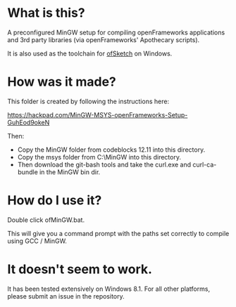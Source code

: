 # What is this?

A preconfigured MinGW setup for compiling openFrameworks applications and 3rd party libraries (via openFrameworks' Apothecary scripts).

It is also used as the toolchain for [ofSketch](https://github.com/olab-io/ofSketch) on Windows.


# How was it made?


This folder is created by following the instructions here:

https://hackpad.com/MinGW-MSYS-openFrameworks-Setup-GuhEod9okeN

Then:

- Copy the MinGW folder from codeblocks 12.11 into this directory.
- Copy the msys folder from C:\MinGW into this directory.
- Then download the git-bash tools and take the curl.exe and curl-ca-bundle in the MinGW bin dir.

# How do I use it?


Double click ofMinGW.bat.

This will give you a command prompt with the paths set correctly to compile using GCC / MinGW.


# It doesn't seem to work.


It has been tested extensively on Windows 8.1.  For all other platforms, please submit an issue in the repository.
